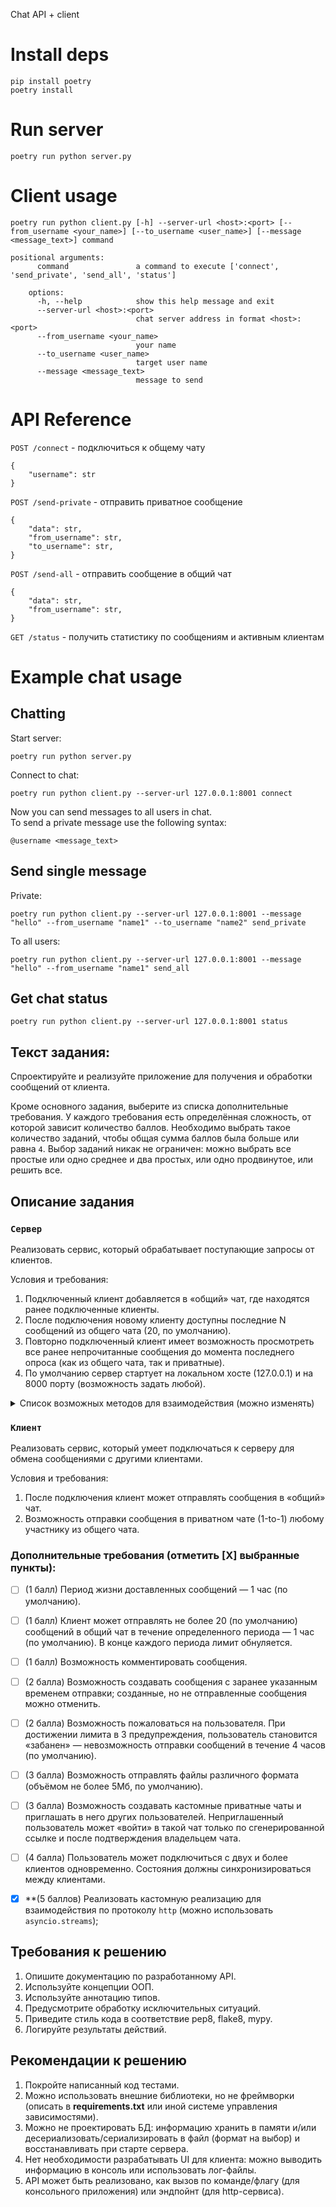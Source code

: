 Chat API + client

# Install deps

    pip install poetry
    poetry install

# Run server

    poetry run python server.py

# Client usage

    poetry run python client.py [-h] --server-url <host>:<port> [--from_username <your_name>] [--to_username <user_name>] [--message <message_text>] command

```
positional arguments:                                                                                                                        
      command               a command to execute ['connect', 'send_private', 'send_all', 'status']                                               
                                                                                                                                                 
    options:                                                                                                                                     
      -h, --help            show this help message and exit                                                                                      
      --server-url <host>:<port>                                                                                                                 
                            chat server address in format <host>:<port>                                                                          
      --from_username <your_name>                                                                                                                
                            your name                                                                                                      
      --to_username <user_name>
                            target user name
      --message <message_text>
                            message to send
```

# API Reference

```POST /connect``` - подключиться к общему чату  
```
{
    "username": str
}
```
```POST /send-private``` - отправить приватное сообщение  
```
{
    "data": str, 
    "from_username": str, 
    "to_username": str,
}
```
```POST /send-all``` - отправить сообщение в общий чат  
```
{
    "data": str, 
    "from_username": str, 
}
```
```GET /status``` - получить статистику по сообщениям и активным клиентам  

# Example chat usage
## Chatting

Start server:  

    poetry run python server.py

Connect to chat:  

    poetry run python client.py --server-url 127.0.0.1:8001 connect

Now you can send messages to all users in chat.  
To send a private message use the following syntax:

    @username <message_text>

## Send single message

Private:

    poetry run python client.py --server-url 127.0.0.1:8001 --message "hello" --from_username "name1" --to_username "name2" send_private

To all users:

    poetry run python client.py --server-url 127.0.0.1:8001 --message "hello" --from_username "name1" send_all



## Get chat status

    poetry run python client.py --server-url 127.0.0.1:8001 status 


## Текст задания:

Спроектируйте и реализуйте приложение для получения и обработки сообщений от клиента.

Кроме основного задания, выберите из списка дополнительные требования. У каждого требования есть определённая сложность, от которой зависит количество баллов. Необходимо выбрать такое количество заданий, чтобы общая сумма баллов была больше или равна `4`. Выбор заданий никак не ограничен: можно выбрать все простые или одно среднее и два простых, или одно продвинутое, или решить все.

## Описание задания

### `Сервер`

Реализовать сервис, который обрабатывает поступающие запросы от клиентов.

Условия и требования:
1. Подключенный клиент добавляется в «общий» чат, где находятся ранее подключенные клиенты.
2. После подключения новому клиенту доступны последние N cообщений из общего чата (20, по умолчанию).
3. Повторно подключенный клиент имеет возможность просмотреть все ранее непрочитанные сообщения до момента последнего опроса (как из общего чата, так и приватные).
4. По умолчанию сервер стартует на локальном хосте (127.0.0.1) и на 8000 порту (возможность задать любой).

<details>
<summary> Список возможных методов для взаимодействия (можно изменять) </summary>

1. Подключиться к общему чату.

```python
POST /connect
```

2. Получить статус и информацию о чатах.

```python
GET /status
```

3. Отправить сообщение в общий чат или определенному пользователю в приватный чат.

```python
POST /send
```
</details>


### `Клиент`

Реализовать сервис, который умеет подключаться к серверу для обмена сообщениями с другими клиентами.

Условия и требования:
1. После подключения клиент может отправлять сообщения в «общий» чат.
2. Возможность отправки сообщения в приватном чате (1-to-1) любому участнику из общего чата.


### Дополнительные требования (отметить [Х] выбранные пункты):

- [ ] (1 балл) Период жизни доставленных сообщений — 1 час (по умолчанию).
- [ ] (1 балл) Клиент может отправлять не более 20 (по умолчанию) сообщений в общий чат в течение определенного периода — 1 час (по умолчанию). В конце каждого периода лимит обнуляется.
- [ ] (1 балл) Возможность комментировать сообщения.
- [ ] (2 балла) Возможность создавать сообщения с заранее указанным временем отправки; созданные, но не отправленные сообщения можно отменить.
- [ ] (2 балла) Возможность пожаловаться на пользователя. При достижении лимита в 3 предупреждения, пользователь становится «забанен» — невозможность отправки сообщений в течение 4 часов (по умолчанию).
- [ ] (3 балла) Возможность отправлять файлы различного формата (объёмом не более 5Мб, по умолчанию).
- [ ] (3 балла) Возможность создавать кастомные приватные чаты и приглашать в него других пользователей. Неприглашенный пользователь может «войти» в такой чат только по сгенерированной ссылке и после подтверждения владельцем чата. 
- [ ] (4 балла) Пользователь может подключиться с двух и более клиентов одновременно. Состояния должны синхронизироваться между клиентами.
- [x] **(5 баллов) Реализовать кастомную реализацию для взаимодействия по протоколу `http` (можно использовать `asyncio.streams`);


## Требования к решению

1. Опишите документацию по разработанному API.
2. Используйте концепции ООП.
3. Используйте аннотацию типов.
4. Предусмотрите обработку исключительных ситуаций.
5. Приведите стиль кода в соответствие pep8, flake8, mypy.
6. Логируйте результаты действий.


## Рекомендации к решению

1. Покройте написанный код тестами.
2. Можно использовать внешние библиотеки, но не фреймворки (описать в **requirements.txt** или иной системе управления зависимостями).
3. Можно не проектировать БД: информацию хранить в памяти и/или десериализовать/сериализировать в файл (формат на выбор) и восстанавливать при старте сервера.
4. Нет необходимости разрабатывать UI для клиента: можно выводить информацию в консоль или использовать лог-файлы.
5. API может быть реализовано, как вызов по команде/флагу (для консольного приложения) или эндпойнт (для http-сервиса).

